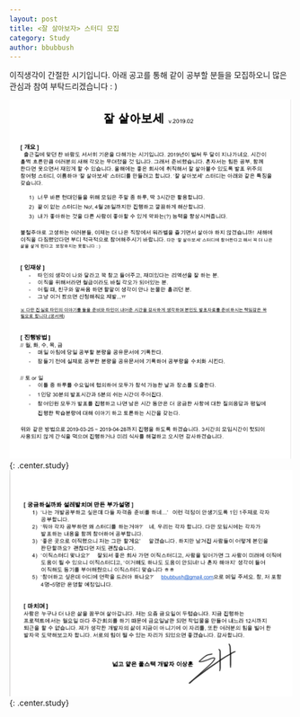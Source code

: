 ```yaml
---
layout: post
title: <잘 살아보자> 스터디 모집
category: Study
author: bbubbush
---
```

이직생각이 간절한 시기입니다. 아래 공고를 통해 같이 공부할 분들을 모집하오니 많은 관심과 참여 부탁드리겠습니다 : )

![잘살아보자스터디](/assets/img/etc/2019-02-22_Study1.png){: .center.study}
![잘살아보자스터디](/assets/img/etc/2019-02-22_Study2.png){: .center.study}





